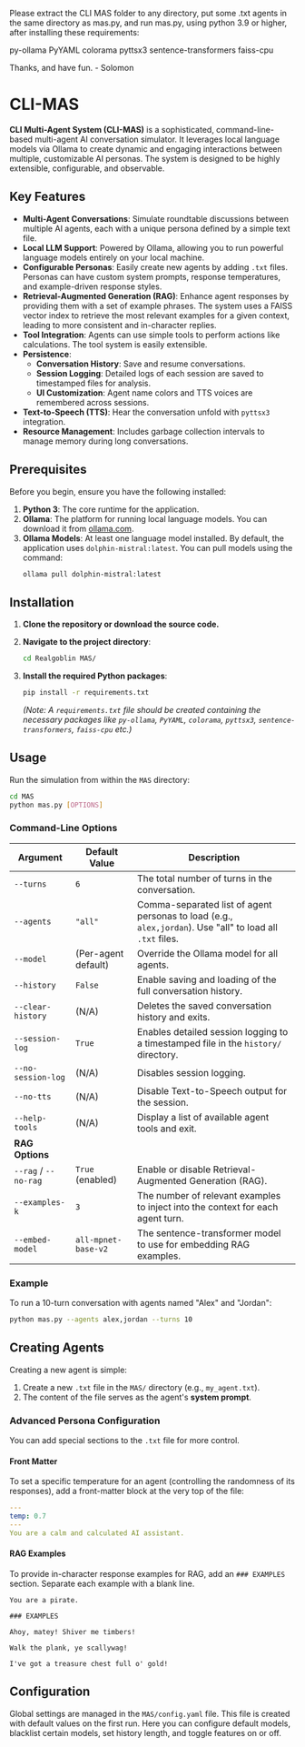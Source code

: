 Please extract the CLI MAS folder to any directory,
put some .txt agents in the same directory as mas.py,
and run mas.py, using python 3.9 or higher, after installing these requirements:

py-ollama
PyYAML
colorama
pyttsx3
sentence-transformers
faiss-cpu 

Thanks, and have fun. - Solomon

# CLI-MAS

**CLI Multi-Agent System (CLI-MAS)** is a sophisticated, command-line-based multi-agent AI conversation simulator. It leverages local language models via Ollama to create dynamic and engaging interactions between multiple, customizable AI personas. The system is designed to be highly extensible, configurable, and observable.

## Key Features

- **Multi-Agent Conversations**: Simulate roundtable discussions between multiple AI agents, each with a unique persona defined by a simple text file.
- **Local LLM Support**: Powered by Ollama, allowing you to run powerful language models entirely on your local machine.
- **Configurable Personas**: Easily create new agents by adding `.txt` files. Personas can have custom system prompts, response temperatures, and example-driven response styles.
- **Retrieval-Augmented Generation (RAG)**: Enhance agent responses by providing them with a set of example phrases. The system uses a FAISS vector index to retrieve the most relevant examples for a given context, leading to more consistent and in-character replies.
- **Tool Integration**: Agents can use simple tools to perform actions like calculations. The tool system is easily extensible.
- **Persistence**:
    - **Conversation History**: Save and resume conversations.
    - **Session Logging**: Detailed logs of each session are saved to timestamped files for analysis.
    - **UI Customization**: Agent name colors and TTS voices are remembered across sessions.
- **Text-to-Speech (TTS)**: Hear the conversation unfold with `pyttsx3` integration.
- **Resource Management**: Includes garbage collection intervals to manage memory during long conversations.

## Prerequisites

Before you begin, ensure you have the following installed:

1.  **Python 3**: The core runtime for the application.
2.  **Ollama**: The platform for running local language models. You can download it from [ollama.com](https://ollama.com/).
3.  **Ollama Models**: At least one language model installed. By default, the application uses `dolphin-mistral:latest`. You can pull models using the command:
    ```sh
    ollama pull dolphin-mistral:latest
    ```

## Installation

1.  **Clone the repository or download the source code.**

2.  **Navigate to the project directory**:
    ```sh
    cd Realgoblin MAS/
    ```

3.  **Install the required Python packages**:
    ```sh
    pip install -r requirements.txt
    ```
    *(Note: A `requirements.txt` file should be created containing the necessary packages like `py-ollama`, `PyYAML`, `colorama`, `pyttsx3`, `sentence-transformers`, `faiss-cpu` etc.)*

## Usage

Run the simulation from within the `MAS` directory:

```sh
cd MAS
python mas.py [OPTIONS]
```

### Command-Line Options

| Argument              | Default Value                       | Description                                                                                              |
| --------------------- | ----------------------------------- | -------------------------------------------------------------------------------------------------------- |
| `--turns`             | `6`                                 | The total number of turns in the conversation.                                                           |
| `--agents`            | `"all"`                             | Comma-separated list of agent personas to load (e.g., `alex,jordan`). Use "all" to load all `.txt` files. |
| `--model`             | (Per-agent default)                 | Override the Ollama model for all agents.                                                                |
| `--history`           | `False`                             | Enable saving and loading of the full conversation history.                                              |
| `--clear-history`     | (N/A)                               | Deletes the saved conversation history and exits.                                                        |
| `--session-log`       | `True`                              | Enables detailed session logging to a timestamped file in the `history/` directory.                      |
| `--no-session-log`    | (N/A)                               | Disables session logging.                                                                                |
| `--no-tts`            | (N/A)                               | Disable Text-to-Speech output for the session.                                                           |
| `--help-tools`        | (N/A)                               | Display a list of available agent tools and exit.                                                        |
| **RAG Options**       |                                     |                                                                                                          |
| `--rag` / `--no-rag`  | `True` (enabled)                    | Enable or disable Retrieval-Augmented Generation (RAG).                                                  |
| `--examples-k`        | `3`                                 | The number of relevant examples to inject into the context for each agent turn.                          |
| `--embed-model`       | `all-mpnet-base-v2`                 | The sentence-transformer model to use for embedding RAG examples.                                        |

### Example

To run a 10-turn conversation with agents named "Alex" and "Jordan":

```sh
python mas.py --agents alex,jordan --turns 10
```

## Creating Agents

Creating a new agent is simple:

1.  Create a new `.txt` file in the `MAS/` directory (e.g., `my_agent.txt`).
2.  The content of the file serves as the agent's **system prompt**.

### Advanced Persona Configuration

You can add special sections to the `.txt` file for more control.

#### Front Matter

To set a specific temperature for an agent (controlling the randomness of its responses), add a front-matter block at the very top of the file:

```yaml
---
temp: 0.7
---
You are a calm and calculated AI assistant.
```

#### RAG Examples

To provide in-character response examples for RAG, add an `### EXAMPLES` section. Separate each example with a blank line.

```
You are a pirate.

### EXAMPLES

Ahoy, matey! Shiver me timbers!

Walk the plank, ye scallywag!

I've got a treasure chest full o' gold!
```

## Configuration

Global settings are managed in the `MAS/config.yaml` file. This file is created with default values on the first run. Here you can configure default models, blacklist certain models, set history length, and toggle features on or off. 